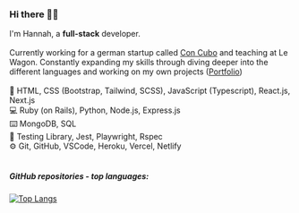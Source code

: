 ### Hi there 👋🏼
I'm Hannah, a **full-stack** developer.
<br>
<br>
Currently working for a german startup called [Con Cubo](https://www.con-cubo.com/) and teaching at Le Wagon. 
Constantly expanding my skills through diving deeper into the different languages and working on my own projects ([Portfolio](https://www.hannaheich.tech))
<br>
<br>
🎨 HTML, CSS (Bootstrap, Tailwind, SCSS), JavaScript (Typescript), React.js, Next.js
<br>
💻 Ruby (on Rails), Python, Node.js, Express.js
<br>
⌨️ MongoDB, SQL
<br>
💭 Testing Library, Jest, Playwright, Rspec
<br>
⚙️ Git, GitHub, VSCode, Heroku, Vercel, Netlify
<br>
<br>

##### GitHub repositories - top languages:
[![Top Langs](https://github-readme-stats.vercel.app/api/top-langs/?username=hannah-eichelsdoerfer&layout=compact&count_private=true&langs_count=10&hide_title=true)](https://github.com/hannah-eichelsdoerfer)


<!--
**hannah-eichelsdoerfer/hannah-eichelsdoerfer** is a ✨ _special_ ✨ repository because its `README.md` (this file) appears on your GitHub profile.

Here are some ideas to get you started:

- 🔭 I’m currently working on ...
- 🌱 I’m currently learning ...
- 👯 I’m looking to collaborate on ...
- 🤔 I’m looking for help with ...
- 💬 Ask me about ...
- 📫 How to reach me: ...
- 😄 Pronouns: ...
- ⚡ Fun fact: ...
-  Bootstrap, SCSS
-->

